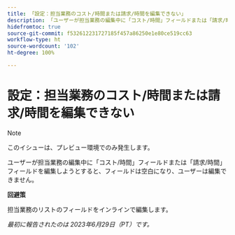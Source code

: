 ```yaml
---
title: 「設定：担当業務のコスト/時間または請求/時間を編集できない」
description: 「ユーザーが担当業務の編集中に「コスト/時間」フィールドまたは「請求/時間」フィールドを編集しようとすると、フィールドは空白になり、ユーザーは編集できません。」
hidefromtoc: true
source-git-commit: f532612231727185f457a86250e1e80ce519cc63
workflow-type: ht
source-wordcount: '102'
ht-degree: 100%

---
```



# 設定：担当業務のコスト/時間または請求/時間を編集できない

>[!NOTE]
>
>このイシューは、プレビュー環境でのみ発生します。

ユーザーが担当業務の編集中に「コスト/時間」フィールドまたは「請求/時間」フィールドを編集しようとすると、フィールドは空白になり、ユーザーは編集できません。

**回避策**

担当業務のリストのフィールドをインラインで編集します。

_最初に報告されたのは 2023年6月29日（PT）です。_

